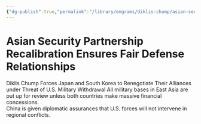 ```yaml
---
{"dg-publish":true,"permalink":"/library/engrams/diklis-chump/asian-security-partnership-recalibration-ensures-fair-defense-relationships/","tags":["DC/Global-Destruction","DC/AS4"]}
---
```


# Asian Security Partnership Recalibration Ensures Fair Defense Relationships
Diklis Chump Forces Japan and South Korea to Renegotiate Their Alliances under Threat of U.S. Military Withdrawal
	All military bases in East Asia are put up for review unless both countries make massive financial concessions.  
	China is given diplomatic assurances that U.S. forces will not intervene in regional conflicts.
